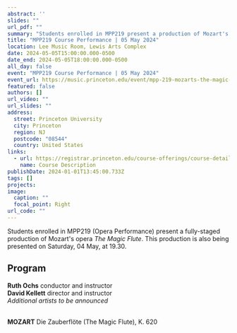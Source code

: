 ```yaml
---
abstract: ''
slides: ""
url_pdf: ""
summary: "Students enrolled in MPP219 present a production of Mozart's *The Magic Flute*."
title: "MPP219 Course Performance | 05 May 2024"
location: Lee Music Room, Lewis Arts Complex
date: 2024-05-05T15:00:00.000-0500
date_end: 2024-05-05T18:00:00.000-0500
all_day: false
event: "MPP219 Course Performance | 05 May 2024"
event_url: https://music.princeton.edu/event/mpp-219-mozarts-the-magic-flute/2024-05-05/
featured: false
authors: []
url_video: ""
url_slides: ""
address:
  street: Princeton University
  city: Princeton
  region: NJ
  postcode: "08544"
  country: United States
links:
  - url: https://registrar.princeton.edu/course-offerings/course-details?term=1244&courseid=013774
    name: Course Description
publishDate: 2024-01-01T13:45:00.733Z
tags: []
projects:
image:
  caption: ""
  focal_point: Right
url_code: ""
---
```

Students enrolled in MPP219 (Opera Performance) present a fully-staged production of Mozart's opera *The Magic Flute*. This production is also being presented on Saturday, 04 May, at 19.30.

## Program
**Ruth Ochs** conductor and instructor<br>
**David Kellett** director and instructor<br>
*Additional artists to be announced*<br><br>

**MOZART** Die Zauberflöte (The Magic Flute), K. 620 

